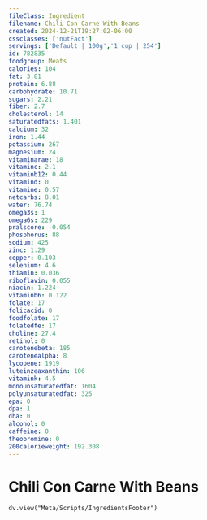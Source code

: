 ```yaml
---
fileClass: Ingredient
filename: Chili Con Carne With Beans
created: 2024-12-21T19:27:02-06:00
cssclasses: ['nutFact']
servings: ['Default | 100g','1 cup | 254']
id: 782835
foodgroup: Meats
calories: 104
fat: 3.81
protein: 6.88
carbohydrate: 10.71
sugars: 2.21
fiber: 2.7
cholesterol: 14
saturatedfats: 1.401
calcium: 32
iron: 1.44
potassium: 267
magnesium: 24
vitaminarae: 18
vitaminc: 2.1
vitaminb12: 0.44
vitamind: 0
vitamine: 0.57
netcarbs: 8.01
water: 76.74
omega3s: 1
omega6s: 229
pralscore: -0.054
phosphorus: 88
sodium: 425
zinc: 1.29
copper: 0.103
selenium: 4.6
thiamin: 0.036
riboflavin: 0.055
niacin: 1.224
vitaminb6: 0.122
folate: 17
folicacid: 0
foodfolate: 17
folatedfe: 17
choline: 27.4
retinol: 0
carotenebeta: 185
carotenealpha: 8
lycopene: 1919
luteinzeaxanthin: 106
vitamink: 4.5
monounsaturatedfat: 1604
polyunsaturatedfat: 325
epa: 0
dpa: 1
dha: 0
alcohol: 0
caffeine: 0
theobromine: 0
200calorieweight: 192.308
---
```


# Chili Con Carne With Beans

```dataviewjs
dv.view("Meta/Scripts/IngredientsFooter")
```